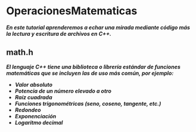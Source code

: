# OperacionesMatematicas

**_En este tutorial aprenderemos a echar una mirada mediante código más la lectura y escritura de archivos en C++._**

## math.h

**_El lenguaje C++ tiene una biblioteca o librería estándar de funciones matemáticas que se incluyen las de uso más común, por ejemplo:_**

- **_Valor absoluto_**
- **_Potencia de un número elevado a otro_**
- **_Raíz cuadrada_**
- **_Funciones trigonométricas (seno, coseno, tangente, etc.)_**
- **_Redondeo_**
- **_Exponenciación_**
- **_Logaritmo decimal_**

